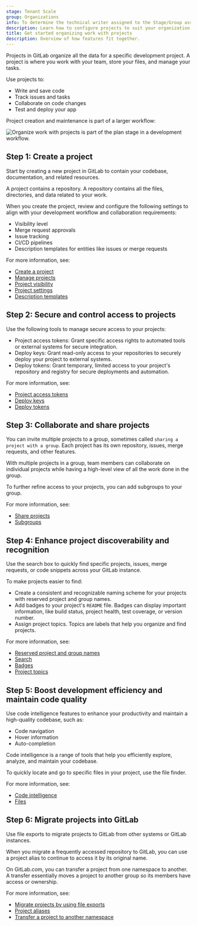 ```yaml
---
stage: Tenant Scale
group: Organizations
info: To determine the technical writer assigned to the Stage/Group associated with this page, see https://handbook.gitlab.com/handbook/product/ux/technical-writing/#assignments
description: Learn how to configure projects to suit your organization.
title: Get started organizing work with projects
description: Overview of how features fit together.
---
```


Projects in GitLab organize all the data for a specific development project.
A project is where you work with your team, store your files, and manage your tasks.

Use projects to:

- Write and save code
- Track issues and tasks
- Collaborate on code changes
- Test and deploy your app

Project creation and maintenance is part of a larger workflow:

![Organize work with projects is part of the plan stage in a development workflow.](img/get_started_projects_v16_11.png)

## Step 1: Create a project

Start by creating a new project in GitLab to contain your codebase,
documentation, and related resources.

A project contains a repository. A repository contains all the files,
directories, and data related to your work.

When you create the project, review and configure the following settings to align with your development workflow and collaboration requirements:

- Visibility level
- Merge request approvals
- Issue tracking
- CI/CD pipelines
- Description templates for entities like issues or merge requests

For more information, see:

- [Create a project](../project/_index.md)
- [Manage projects](../project/working_with_projects.md)
- [Project visibility](../public_access.md)
- [Project settings](../project/settings/_index.md)
- [Description templates](../project/description_templates.md)

## Step 2: Secure and control access to projects

Use the following tools to manage secure access to your projects:

- Project access tokens: Grant specific access rights to automated tools or external systems for secure integration.
- Deploy keys: Grant read-only access to your repositories to securely deploy your project to external systems.
- Deploy tokens: Grant temporary, limited access to your project's repository and registry for secure deployments and automation.

For more information, see:

- [Project access tokens](../project/settings/project_access_tokens.md)
- [Deploy keys](../project/deploy_keys/_index.md)
- [Deploy tokens](../project/deploy_tokens/_index.md)

## Step 3: Collaborate and share projects

You can invite multiple projects to a group, sometimes called
`sharing a project with a group`. Each project has its own repository,
issues, merge requests, and other features.

With multiple projects in a group, team members can collaborate on individual
projects while having a high-level view of all the work done in the group.

To further refine access to your projects, you can add subgroups to
your group.

For more information, see:

- [Share projects](../project/members/sharing_projects_groups.md)
- [Subgroups](../group/subgroups/_index.md)

## Step 4: Enhance project discoverability and recognition

Use the search box to quickly find specific projects,
issues, merge requests, or code snippets across your GitLab instance.

To make projects easier to find:

- Create a consistent and recognizable naming scheme for your projects with reserved project and group names.
- Add badges to your project's `README` file. Badges can display important information,
like build status, project health, test coverage, or version number.
- Assign project topics. Topics are labels that help you organize and find projects.

For more information, see:

- [Reserved project and group names](../reserved_names.md)
- [Search](../search/_index.md)
- [Badges](../project/badges.md)
- [Project topics](../project/project_topics.md)

## Step 5: Boost development efficiency and maintain code quality

Use code intelligence features to enhance your productivity and
maintain a high-quality codebase, such as:

- Code navigation
- Hover information
- Auto-completion

Code intelligence is a range of tools
that help you efficiently explore, analyze, and maintain your codebase.

To quickly locate and go to specific files in your project,
use the file finder.

For more information, see:

- [Code intelligence](../project/code_intelligence.md)
- [Files](../project/repository/files/_index.md)

## Step 6: Migrate projects into GitLab

Use file exports to migrate projects to GitLab from other systems or GitLab instances.

When you migrate a frequently accessed repository to GitLab, you can use a project alias to
continue to access it by its original name.

On GitLab.com, you can transfer a project from one namespace to another.
A transfer essentially moves a project to another group
so its members have access or ownership.

For more information, see:

- [Migrate projects by using file exports](../project/import/_index.md)
- [Project aliases](../project/working_with_projects.md#project-aliases)
- [Transfer a project to another namespace](../project/settings/migrate_projects.md)
